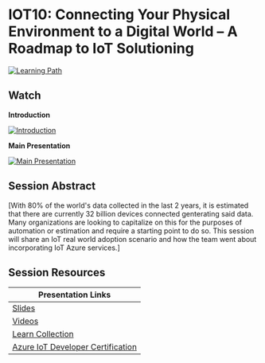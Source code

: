 # IOT10: Connecting Your Physical Environment to a Digital World – A Roadmap to IoT Solutioning  

[![Learning Path](https://img.shields.io/badge/Learning%20Path-IOT-fe5e00?logo=microsoft)](https://aka.ms/iotlp)

## Watch

**Introduction**

[![Introduction](https://img.youtube.com/vi/VIDEOID/0.jpg)](https://www.youtube.com/watch?v=VIDEOID)

**Main Presentation**

[![Main Presentation](https://img.youtube.com/vi/VIDEOID/0.jpg)](https://www.youtube.com/watch?v=VIDEOID)

## Session Abstract

[With 80% of the world's data collected in the last 2 years, it is estimated that there are currently 32 billion devices connected genterating said data.  Many organizations are looking to capitalize on this for the purposes of automation or estimation and require a starting point to do so.  This session will share an IoT real world adoption scenario and how the team went about incorporating IoT Azure services.]

## Session Resources

| Presentation Links                                                        |
|---------------------------------------------------------------------------|
| [Slides](./slides)                                                        |
| [Videos](./videos)                                                        |
| [Learn Collection](https://aka.ms/iot10/learn)                            |
| [Azure IoT Developer Certification](https://aka.ms/iot10/certification)   |
